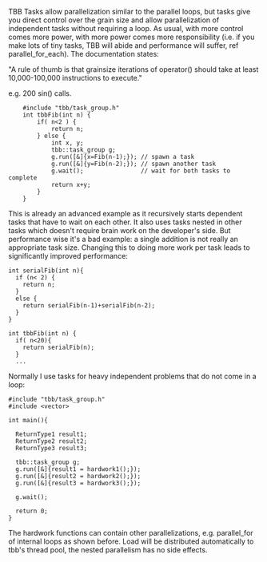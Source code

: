 TBB Tasks allow parallelization similar to the parallel loops, 
but tasks give you direct control over the grain size and allow 
parallelization of independent tasks without requiring a loop. 
As usual, with more control comes more power, with more power 
comes more responsibility (i.e. if you make lots of tiny tasks, 
TBB will abide and performance will suffer, ref parallel_for_each). 
The documentation states:

"A rule of thumb is that grainsize iterations of operator() should take at least 10,000-100,000 instructions to execute."

e.g. 200 sin() calls. 

```
    #include "tbb/task_group.h"
    int tbbFib(int n) {
        if( n<2 ) {
            return n;
        } else {
            int x, y;
            tbb::task_group g;
            g.run([&]{x=Fib(n-1);}); // spawn a task
            g.run([&]{y=Fib(n-2);}); // spawn another task
            g.wait();                // wait for both tasks to complete
            return x+y;
        }
    }
```

This is already an advanced example as it recursively starts dependent 
tasks that have to wait on each other. It also uses tasks nested in other 
tasks which doesn't require brain work on the developer's side. But 
performance wise it's a bad example: a single addition is not really an 
appropriate task size. Changing this to doing more work per task leads to significantly improved performance:
```
int serialFib(int n){ 
  if (n< 2) {
    return n;
  }
  else {
    return serialFib(n-1)+serialFib(n-2);
  }
}

int tbbFib(int n) {
  if( n<20){
    return serialFib(n);
  }
  ...
```

Normally I use tasks for heavy independent problems that do not come in a 
loop:

```
#include "tbb/task_group.h"
#include <vector>

int main(){
 
  ReturnType1 result1;
  ReturnType2 result2;
  ReturnType3 result3;
  
  tbb::task_group g;
  g.run([&]{result1 = hardwork1();});
  g.run([&]{result2 = hardwork2();});
  g.run([&]{result3 = hardwork3();});

  g.wait();

  return 0;
}
```

The hardwork functions can contain other parallelizations, e.g. parallel_for
of internal loops as shown before. Load will be distributed automatically to
tbb's thread pool, the nested parallelism has no side effects. 

